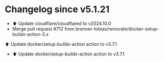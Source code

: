# Changelog since v5.1.21
- ⬆️ Update cloudflare/cloudflared to v2024.10.0 
- Merge pull request #712 from brenner-tobias/renovate/docker-setup-buildx-action-3.x

⬆️ Update docker/setup-buildx-action action to v3.7.1 
- ⬆️ Update docker/setup-buildx-action action to v3.7.1 
